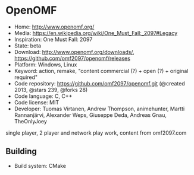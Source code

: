 # OpenOMF

- Home: http://www.openomf.org/
- Media: https://en.wikipedia.org/wiki/One_Must_Fall:_2097#Legacy
- Inspiration: One Must Fall: 2097
- State: beta
- Download: http://www.openomf.org/downloads/, https://github.com/omf2097/openomf/releases
- Platform: Windows, Linux
- Keyword: action, remake, "content commercial (?) + open (?) + original required"
- Code repository: https://github.com/omf2097/openomf.git (@created 2013, @stars 239, @forks 28)
- Code language: C, C++
- Code license: MIT
- Developer: Tuomas Virtanen, Andrew Thompson, animehunter, Martti Rannanjärvi, Alexander Weps, Giuseppe Deda, Andreas Gnau, TheOnlyJoey

single player, 2 player and network play work, content from omf2097.com

## Building

- Build system: CMake
